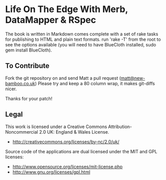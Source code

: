 # Life On The Edge With Merb, DataMapper & RSpec

The book is written in Markdown comes complete with a set of rake tasks for 
publishing to HTML and plain text formats.
run 'rake -T' from the root to see the options available (you will need to 
have BlueCloth installed, sudo gem install BlueCloth).

## To Contribute

Fork the git repository on and send Matt a pull request (matt@new-bamboo.co.uk)
Please try and keep a 80 column wrap, it makes git-diffs nicer.

Thanks for your patch!

## Legal 

This work is licensed under a Creative Commons Attribution-Noncommercial 
2.0 UK: England & Wales License.

* http://creativecommons.org/licenses/by-nc/2.0/uk/

Source code of the applications are dual licensed under the MIT and GPL 
licenses:

* http://www.opensource.org/licenses/mit-license.php
* http://www.gnu.org/licenses/gpl.html